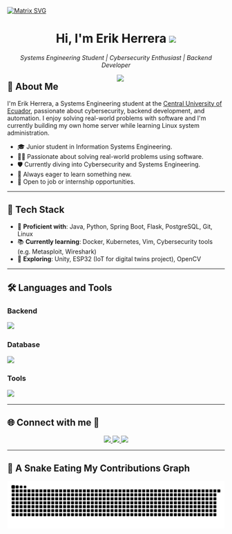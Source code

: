[![Matrix SVG](https://raw.githubusercontent.com/rodrigograca31/rodrigograca31/master/matrix.svg)](https://www.youtube.com/watch?v=SDkAGkd4NLc)

<h1 align="center">Hi, I'm Erik Herrera <img src="https://media.giphy.com/media/hvRJCLFzcasrR4ia7z/giphy.gif" width="35"></h1>

<p align="center">
  <em>Systems Engineering Student | Cybersecurity Enthusiast | Backend Developer</em>
</p>

<img align="right" src="https://github-readme-stats.vercel.app/api/top-langs/?username=tu_usuario_github&layout=compact&theme=dark&bg_color=0A0A0A" width="250px"/>

## 👋 About Me

I'm Erik Herrera, a Systems Engineering student at the [Central University of Ecuador](http://uce.edu.ec), passionate about cybersecurity, backend development, and automation. I enjoy solving real-world problems with software and I'm currently building my own home server while learning Linux system administration.

- 🎓 Junior student in Information Systems Engineering.
- 👨‍💻 Passionate about solving real-world problems using software.
- 🛡️ Currently diving into Cybersecurity and Systems Engineering.
- 🌱 Always eager to learn something new.
- 💼 Open to job or internship opportunities.

---

## 🧰 Tech Stack

- 🔧 **Proficient with**: Java, Python, Spring Boot, Flask, PostgreSQL, Git, Linux
- 📚 **Currently learning**: Docker, Kubernetes, Vim, Cybersecurity tools (e.g. Metasploit, Wireshark)
- 🌱 **Exploring**: Unity, ESP32 (IoT for digital twins project), OpenCV

---

## 🛠️ Languages and Tools

### Backend
<p align="left">
  <a href="https://skillicons.dev">
    <img src="https://skillicons.dev/icons?i=java,py,spring,flask" />
  </a>
</p>

### Database
<p align="left">
  <a href="https://skillicons.dev">
    <img src="https://skillicons.dev/icons?i=mongodb,mysql,postgresql,sql" />
  </a>
</p>

### Tools
<p align="left">
  <a href="https://skillicons.dev">
    <img src="https://skillicons.dev/icons?i=git,docker,kubernetes,vim,postman,linux,github,figma,vscode,idea&perline=4" />
  </a>
</p>

---

## 🌐 Connect with me 🤝

<p align="center">
  <a href="https://www.linkedin.com/in/eric-santiago-herrera/" target="_blank">
    <img src="https://img.shields.io/badge/LinkedIn-%230077B5.svg?style=for-the-badge&logo=linkedin&logoColor=white"/>
  </a>
  <a href="https://x.com/L4Ta_10001001" target="_blank">
    <img src="https://img.shields.io/badge/X-%231DA1F2.svg?style=for-the-badge&logo=twitter&logoColor=white"/>
  </a>
  <a href="https://www.instagram.com/l4ta10001001" target="_blank">
    <img src="https://img.shields.io/badge/Instagram-%23E4405F.svg?style=for-the-badge&logo=instagram&logoColor=white"/>
  </a>
</p>

---

## 🐍 A Snake Eating My Contributions Graph

<p align="center">
  <img src="https://github.com/7oSkaaa/7oSkaaa/blob/output/github-contribution-grid-snake.svg" alt="Snake Game"/>
</p>
